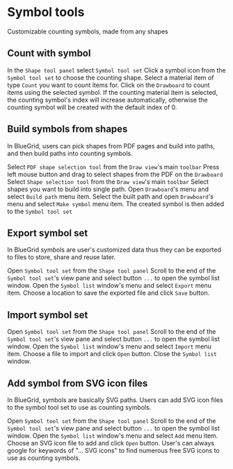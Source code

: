 # Symbol tools

<card-summary>Customizable counting symbols, made from any shapes</card-summary>

## Count with symbol

<procedure>
<step>
    In the <code>Shape tool panel</code> select <code>Symbol tool set</code> 
</step>
<step>
    Click a symbol icon from the <code>Symbol tool set</code> to choose the counting shape.
</step>
<step>
    Select a material item of type <code>Count</code> you want to count items for.
</step>
<step>
    Click on the <code>Drawboard</code> to count items using the selected symbol.
</step>
<note>
If the counting material item is selected, the counting symbol's index will increase automatically, otherwise the counting symbol will be created with the default index of 0.
</note>
</procedure>

## Build symbols from shapes

<p>
In BlueGrid, users can pick shapes from PDF pages and build into paths, and then build paths into counting symbols. 
</p>

<procedure>
<step>
Select <code>PDF shape selection tool</code> from the <code>Draw view</code>'s main <code>toolbar</code>
</step>
<step>
Press left mouse button and drag to select shapes from the PDF on the <code>Drawboard</code>
</step>
<step>
Select <code>Shape selection tool</code> from the <code>Draw view</code>'s main <code>toolbar</code>
</step>
<step>
Select shapes you want to build into single path.
</step>
<step>
Open <code>Drawboard</code>'s menu and select <code>Build path</code> menu item.
</step>
<step>
Select the built path and open <code>Drawboard</code>'s menu and select <code>Make symbol</code> menu item. The created symbol is then added to the <code>Symbol tool set</code>
</step>
</procedure>

## Export symbol set

<p>
In BlueGrid symbols are user's customized data thus they can be exported to files to store, share and reuse later.
</p>

<procedure>
<step>
    Open <code>Symbol tool set</code> from the <code>Shape tool panel</code>
</step>
<step>
Scroll to the end of the <code>Symbol tool set</code>'s view pane and select button <code>...</code> to open the symbol list window.
</step>
<step>
Open the <code>Symbol list</code> window's menu and select <code>Export</code> menu item.
</step>
<step>
Choose a location to save the exported file and click <code>Save</code> button.
</step>
</procedure>

## Import symbol set

<procedure>
<step>
    Open <code>Symbol tool set</code> from the <code>Shape tool panel</code>
</step>
<step>
Scroll to the end of the <code>Symbol tool set</code>'s view pane and select button <code>...</code> to open the symbol list window.
</step>
<step>
Open the <code>Symbol list</code> window's menu and select <code>Import</code> menu item.
</step>
<step>
Choose a file to import and click <code>Open</code> button.
</step>
<step>
Close the <code>Symbol list</code> window.
</step>
</procedure>

## Add symbol from SVG icon files
<p>
In BlueGrid, symbols are basically SVG paths. Users can add SVG icon files to the symbol tool set to use as counting symbols.
</p>
<procedure>
<step>
    Open <code>Symbol tool set</code> from the <code>Shape tool panel</code>
</step>
<step>
Scroll to the end of the <code>Symbol tool set</code>'s view pane and select button <code>...</code> to open the symbol list window.
</step>
<step>
Open the <code>Symbol list</code> window's menu and select <code>Add</code> menu item.
</step>
<step>
Choose an SVG icon file to add and click <code>Open</code> button.
</step>
</procedure>
<note>
User's can always google for keywords of "... SVG icons" to find numerous free SVG icons to use as counting symbols.
</note>
